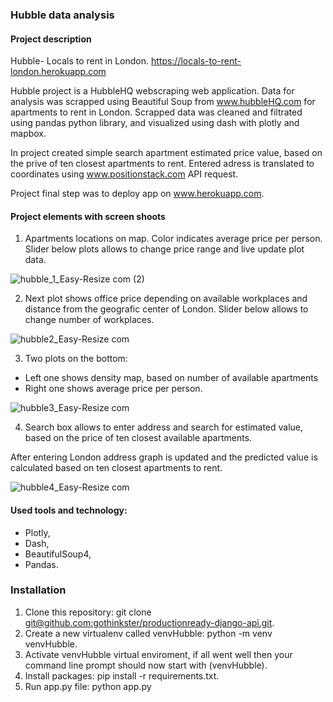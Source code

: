 ### Hubble data analysis

#### Project description
Hubble- Locals to rent in London.
https://locals-to-rent-london.herokuapp.com

Hubble project is a HubbleHQ webscraping web application.
Data for analysis was scrapped using Beautiful Soup from www.hubbleHQ.com for apartments to rent in London.
Scrapped data was cleaned and filtrated using pandas python library, and visualized using dash with plotly and mapbox.

In project created simple search apartment estimated price value, based on the prive of ten closest apartments to rent.
Entered adress is translated to coordinates using www.positionstack.com API request.

Project final step was to deploy app on www.herokuapp.com.

#### Project elements with screen shoots

1. Apartments locations on map. Color indicates average price per person. Slider below plots allows to change price range and live update plot data.

![hubble_1_Easy-Resize com (2)](https://user-images.githubusercontent.com/95350394/167929043-49a0b68a-1855-4d0f-a16c-77859bee5493.jpg)


2. Next plot shows office price depending on available workplaces and distance from the geografic center of London. Slider below allows to change number of workplaces.

![hubble2_Easy-Resize com](https://user-images.githubusercontent.com/95350394/167929284-6cf80c63-6ac1-435c-b7c0-38a18099ff49.jpg)


3. Two plots on the bottom:
  - Left one shows density map, based on number of available apartments
  - Right one shows average price per person.
  
![hubble3_Easy-Resize com](https://user-images.githubusercontent.com/95350394/167929314-4b2a55fe-2356-4016-8d01-8198eaad7c32.jpg)

4. Search box allows to enter address and search for estimated value, based on the price of ten closest available apartments.

After entering London address graph is updated and the predicted value is calculated based on ten closest apartments to rent.

![hubble4_Easy-Resize com](https://user-images.githubusercontent.com/95350394/167929357-2a6437f2-d799-4cba-be0c-21032755bbe8.jpg)

#### Used tools and technology:
- Plotly,
- Dash,
- BeautifulSoup4,
- Pandas.

### Installation

1. Clone this repository: git clone [git@github.com:gothinkster/productionready-django-api.git](https://github.com/JacekKarnowka/Hubble.git).
2. Create a new virtualenv called venvHubble: python -m venv venvHubble.
3. Activate venvHubble virtual enviroment, if all went well then your command line prompt should now start with (venvHubble).
4. Install packages: pip install -r requirements.txt.
5. Run app.py file: python app.py

